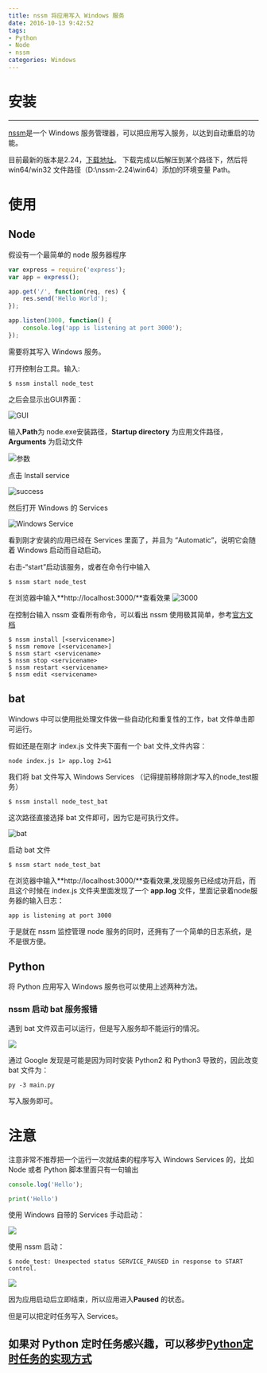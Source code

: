 ```yaml
---
title: nssm 将应用写入 Windows 服务
date: 2016-10-13 9:42:52
tags: 
- Python
- Node
- nssm
categories: Windows
---
```


# 安装 
---

[nssm](http://nssm.cc/)是一个 Windows 服务管理器，可以把应用写入服务，以达到自动重启的功能。

目前最新的版本是2.24，[下载地址](http://nssm.cc/download)。 下载完成以后解压到某个路径下，然后将 win64/win32 文件路径（D:\nssm-2.24\win64）添加的环境变量 Path。
<!-- more -->
# 使用

## Node

假设有一个最简单的 node 服务器程序

```javascript
var express = require('express');
var app = express();

app.get('/', function(req, res) {
	res.send('Hello World');
});

app.listen(3000, function() {
	console.log('app is listening at port 3000');
});
```
需要将其写入 Windows 服务。


打开控制台工具。输入:

```
$ nssm install node_test
```
之后会显示出GUI界面：

![GUI](http://i1.piimg.com/567571/bae4d79ec7252de9.png)

输入**Path**为 node.exe安装路径，**Startup directory** 为应用文件路径，**Arguments** 为启动文件

![参数](http://i1.piimg.com/567571/f75d03875221178c.png)

点击 Install service

![success](http://p1.bqimg.com/567571/92475175737060e3.png)

然后打开 Windows 的 Services

![Windows Service](http://p1.bqimg.com/567571/b47f06fe33d04914.png)

看到刚才安装的应用已经在 Services 里面了，并且为 “Automatic”，说明它会随着 Windows 启动而自动启动。

右击-“start”启动该服务，或者在命令行中输入

```
$ nssm start node_test
```

在浏览器中输入**http://localhost:3000/**查看效果
![3000](http://i1.piimg.com/567571/527e0e7fe0357a2e.png)

在控制台输入 nssm 查看所有命令，可以看出 nssm 使用极其简单，参考[官方文档](http://nssm.cc/usage)
```
$ nssm install [<servicename>]
$ nssm remove [<servicename>]
$ nssm start <servicename>
$ nssm stop <servicename>
$ nssm restart <servicename>
$ nssm edit <servicename>
```

## bat

Windows 中可以使用批处理文件做一些自动化和重复性的工作，bat 文件单击即可运行。

假如还是在刚才 index.js 文件夹下面有一个 bat 文件,文件内容：

```
node index.js 1> app.log 2>&1
```

我们将 bat 文件写入 Windows Services （记得提前移除刚才写入的node_test服务）

```
$ nssm install node_test_bat
```
这次路径直接选择 bat 文件即可，因为它是可执行文件。

![bat](http://p1.bpimg.com/567571/13de8c2c5d5396a2.png)

启动 bat 文件

```
$ nssm start node_test_bat
```
在浏览器中输入**http://localhost:3000/**查看效果,发现服务已经成功开启，而且这个时候在 index.js 文件夹里面发现了一个
**app.log** 文件，里面记录着node服务器的输入日志：

```
app is listening at port 3000
```
于是就在 nssm 监控管理 node 服务的同时，还拥有了一个简单的日志系统，是不是很方便。

## Python

将 Python 应用写入 Windows 服务也可以使用上述两种方法。

### nssm 启动 bat 服务报错

遇到 bat 文件双击可以运行，但是写入服务却不能运行的情况。

![](http://p1.bqimg.com/567571/311affdfb01653db.png)

通过 Google 发现是可能是因为同时安装 Python2 和 Python3 导致的，因此改变 bat 文件为：

```
py -3 main.py
```

写入服务即可。


# 注意

注意非常不推荐把一个运行一次就结束的程序写入 Windows Services 的，比如 Node 或者 Python 脚本里面只有一句输出

```javascript
console.log('Hello');
```

```python
print('Hello')
```
使用 Windows 自带的 Services 手动启动：

![](http://p1.bpimg.com/567571/15d4d4abfb4ebb47.png)

使用 nssm 启动：

```
$ node_test: Unexpected status SERVICE_PAUSED in response to START control.
```
![](http://p1.bpimg.com/567571/b2fb46ada936946f.png)

因为应用启动后立即结束，所以应用进入**Paused** 的状态。

但是可以把定时任务写入 Services。

如果对 Python 定时任务感兴趣，可以移步[Python定时任务的实现方式](http://www.lz5z.com/Python%E5%AE%9A%E6%97%B6%E4%BB%BB%E5%8A%A1%E7%9A%84%E5%AE%9E%E7%8E%B0%E6%96%B9%E5%BC%8F/)
---

